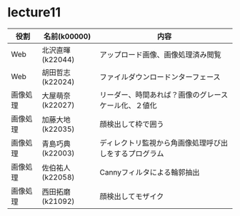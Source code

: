 # lecture11


|役割|名前(k00000)|内容|
|---|---|---|
|Web|北沢直暉(k22044)|アップロード画像、画像処理済み閲覧|
|Web|胡田哲志(k22024)|ファイルダウンロードンターフェース|
|画像処理|大屋萌奈(k22027)|リーダー、時間あれば？画像のグレースケール化、２値化|
|画像処理|加藤大地(k22035)|顔検出して枠で囲う|
|画像処理|青島巧典(k22003)|ディレクトリ監視から角画像処理呼び出しをするプログラム|
|画像処理|佐伯祐人(k22058)|Cannyフィルタによる輪郭抽出|
|画像処理|西田拓磨(k21092)|顔検出してモザイク|

<!-- 
# メモ 
|画像処理|大屋萌奈(k22027)|顔検出してモザイク|
|画像処理|加藤大地(k22035)|顔検出して枠で囲う|
|画像処理|青島巧典(k22003)|Cannyフィルタによる輪郭抽出|
|画像処理|佐伯祐人(k22058)|画像のグレースケール化(できれば２値化も)|
|画像処理|西田拓磨(k21092)|計算済み機械学習モデルの用いた物体検出と画像ないへの名前の埋め込み(機械学習モデルのライブラリはなんでも良い)|
-->